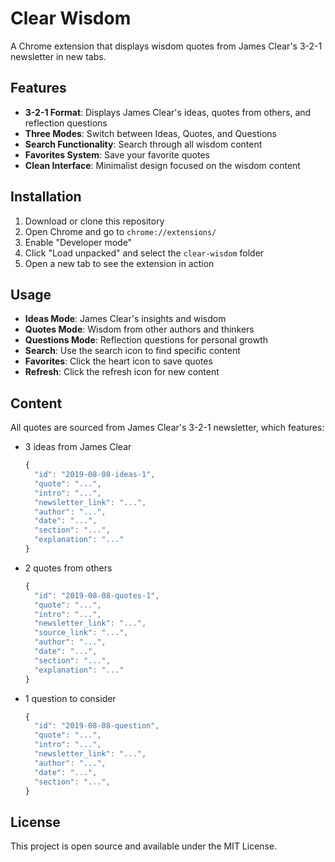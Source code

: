 # Clear Wisdom

A Chrome extension that displays wisdom quotes from James Clear's 3-2-1 newsletter in new tabs.

## Features

- **3-2-1 Format**: Displays James Clear's ideas, quotes from others, and reflection questions
- **Three Modes**: Switch between Ideas, Quotes, and Questions
- **Search Functionality**: Search through all wisdom content
- **Favorites System**: Save your favorite quotes
- **Clean Interface**: Minimalist design focused on the wisdom content

## Installation

1. Download or clone this repository
2. Open Chrome and go to `chrome://extensions/`
3. Enable "Developer mode"
4. Click "Load unpacked" and select the `clear-wisdom` folder
5. Open a new tab to see the extension in action

## Usage

- **Ideas Mode**: James Clear's insights and wisdom
- **Quotes Mode**: Wisdom from other authors and thinkers
- **Questions Mode**: Reflection questions for personal growth
- **Search**: Use the search icon to find specific content
- **Favorites**: Click the heart icon to save quotes
- **Refresh**: Click the refresh icon for new content

## Content

All quotes are sourced from James Clear's 3-2-1 newsletter, which features:

- 3 ideas from James Clear
  ```js
  {
    "id": "2019-08-08-ideas-1",
    "quote": "...",
    "intro": "...",
    "newsletter_link": "...",
    "author": "...",
    "date": "...",
    "section": "...",
    "explanation": "..."
  }
  ```
- 2 quotes from others
  ```js
  {
    "id": "2019-08-08-quotes-1",
    "quote": "...",
    "intro": "...",
    "newsletter_link": "...",
    "source_link": "...",
    "author": "...",
    "date": "...",
    "section": "...",
    "explanation": "..."
  }
  ```
- 1 question to consider
  ```js
  {
    "id": "2019-08-08-question",
    "quote": "...",
    "intro": "...",
    "newsletter_link": "...",
    "author": "...",
    "date": "...",
    "section": "...",
  }
  ```

## License

This project is open source and available under the MIT License.
